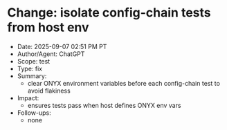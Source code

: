 # Change: isolate config-chain tests from host env

- Date: 2025-09-07 02:51 PM PT
- Author/Agent: ChatGPT
- Scope: test
- Type: fix
- Summary:
  - clear ONYX environment variables before each config-chain test to avoid flakiness
- Impact:
  - ensures tests pass when host defines ONYX env vars
- Follow-ups:
  - none
